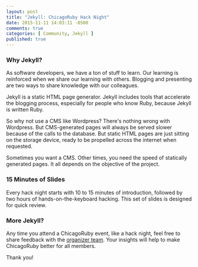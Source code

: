 ```yaml
---
layout: post
title: "Jekyll: ChicagoRuby Hack Night"
date: 2015-11-11 14:03:11 -0500
comments: true
categories: [ Community, Jekyll ]
published: true
---
```


### Why Jekyll?

As software developers, we have a ton of stuff to learn. Our learning is reinforced when we share our learning with others. Blogging and presenting are two ways to share knowledge with our colleagues.

Jekyll is a static HTML page generator. Jekyll includes tools that accelerate the blogging process, especially for people who know Ruby, because Jekyll is written Ruby.

So why not use a CMS like Wordpress? There's nothing wrong with Wordpress. But CMS-generated pages will always be served slower because of the calls to the database. But static HTML pages are just sitting on the storage device, ready to be propelled across the internet when
requested.

Sometimes you want a CMS. Other times, you need the speed of statically generated pages. It all depends on the objective of the project.

<!--more-->

### 15 Minutes of Slides

Every hack night starts with 10 to 15 minutes of introduction, followed by two hours of hands-on-the-keyboard hacking. This set of slides is designed for quick review.

<center><script async class="speakerdeck-embed" data-id="5acb1191d2a94ceabed1bc66b4665901" data-ratio="1.77777777777778" src="//speakerdeck.com/assets/embed.js"></script></center>

### More Jekyll?

Any time you attend a ChicagoRuby event, like a hack night, feel free to share feedback with the [organizer team](http://www.chicagoruby.org/contact/). Your insights will help to make ChicagoRuby better for all members.

Thank you!


